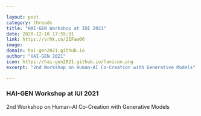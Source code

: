 ```yaml
---

layout: post
category: threads
title: "HAI-GEN Workshop at IUI 2021"
date: 2020-12-10 17:55:31
link: https://vrhk.co/2IFaw06
image: 
domain: hai-gen2021.github.io
author: "HAI-GEN 2021"
icon: https://hai-gen2021.github.io/favicon.png
excerpt: "2nd Workshop on Human-AI Co-Creation with Generative Models"

---
```


### HAI-GEN Workshop at IUI 2021

2nd Workshop on Human-AI Co-Creation with Generative Models
